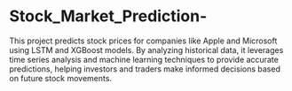 # Stock_Market_Prediction-
This project predicts stock prices for companies like Apple and Microsoft using LSTM and XGBoost models. By analyzing historical data, it leverages time series analysis and machine learning techniques to provide accurate predictions, helping investors and traders make informed decisions based on future stock movements.
